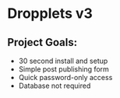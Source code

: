 Dropplets v3
======================================

## Project Goals:

- 30 second install and setup
- Simple post publishing form
- Quick password-only access
- Database not required
